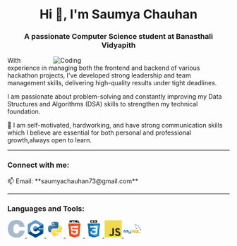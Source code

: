 <h1 align="center">Hi 👋, I'm Saumya Chauhan</h1>
<h3 align="center">A passionate Computer Science student at Banasthali Vidyapith</h3>

<img align="right" alt="Coding" width="400" src="https://www.shutterstock.com/image-vector/young-woman-writes-code-on-600nw-1731157933.jpg">

<p align="left">
With experience in managing both the frontend and backend of various hackathon projects, I've developed strong leadership and team management skills, delivering high-quality results under tight deadlines.

I am passionate about problem-solving and constantly improving my Data Structures and Algorithms (DSA) skills to strengthen my technical foundation.

💬 I am self-motivated, hardworking, and have strong communication skills which I believe are essential for both personal and professional growth,always open to learn.

</p>

---

<h3 align="left">Connect with me:</h3>
<p align="left">
📫 Email: **saumyachauhan73@gmail.com**
</p>

---

<h3 align="left">Languages and Tools:</h3>
<p align="left"> 
  <a href="https://www.cprogramming.com/" target="_blank" rel="noreferrer"> 
    <img src="https://raw.githubusercontent.com/devicons/devicon/master/icons/c/c-original.svg" alt="c" width="40" height="40"/> 
  </a> 
  <a href="https://www.w3schools.com/cpp/" target="_blank" rel="noreferrer"> 
    <img src="https://raw.githubusercontent.com/devicons/devicon/master/icons/cplusplus/cplusplus-original.svg" alt="cplusplus" width="40" height="40"/> 
  </a> 
  <a href="https://www.python.org/" target="_blank" rel="noreferrer"> 
    <img src="https://raw.githubusercontent.com/devicons/devicon/master/icons/python/python-original.svg" alt="python" width="40" height="40"/> 
  </a>
  <a href="https://www.w3.org/html/" target="_blank" rel="noreferrer"> 
    <img src="https://raw.githubusercontent.com/devicons/devicon/master/icons/html5/html5-original-wordmark.svg" alt="html5" width="40" height="40"/> 
  </a> 
  <a href="https://www.w3schools.com/css/" target="_blank" rel="noreferrer"> 
    <img src="https://raw.githubusercontent.com/devicons/devicon/master/icons/css3/css3-original-wordmark.svg" alt="css3" width="40" height="40"/> 
  </a> 
  <a href="https://developer.mozilla.org/en-US/docs/Web/JavaScript" target="_blank" rel="noreferrer"> 
    <img src="https://raw.githubusercontent.com/devicons/devicon/master/icons/javascript/javascript-original.svg" alt="javascript" width="40" height="40"/> 
  </a> 
  <a href="https://www.mysql.com/" target="_blank" rel="noreferrer"> 
    <img src="https://raw.githubusercontent.com/devicons/devicon/master/icons/mysql/mysql-original-wordmark.svg" alt="mysql" width="40" height="40"/> 
  </a>
</p>



